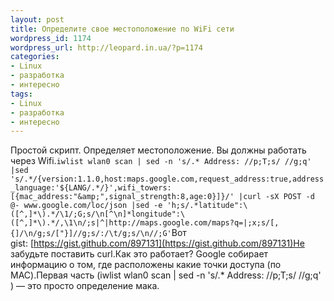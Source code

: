 ```yaml
---
layout: post
title: Определите свое местоположение по WiFi сети
wordpress_id: 1174
wordpress_url: http://leopard.in.ua/?p=1174
categories:
- Linux
- разработка
- интересно
tags:
- Linux
- разработка
- интересно
---
```

Простой скрипт. Определяет местоположение. Вы должны работать через Wifi.``iwlist wlan0 scan | sed -n 's/.* Address: //p;T;s/ //g;q' |sed 's/.*/{version:1.1.0,host:maps.google.com,request_address:true,address_language:'${LANG/.*/}',wifi_towers:[{mac_address:"&amp;",signal_strength:8,age:0}]}/' |curl -sX POST -d @- www.google.com/loc/json |sed -e 'h;s/.*latitude":\([^,]*\).*/\1/;G;s/\n[^\n]*longitude":\([^,]*\).*/,\1\n/;s|^|http://maps.google.com/maps?q=|;x;s/[,{]/\n/g;s/["}]//g;s/:/\t/g;s/\n//;G'``Вот gist: [https://gist.github.com/897131](https://gist.github.com/897131)Не забудьте поставить curl.Как это работает? Google собирает информацию о том, где расположены какие точки доступа (по MAC).Первая часть (iwlist wlan0 scan | sed -n 's/.* Address: //p;T;s/ //g;q' ) — это просто определение мака.
